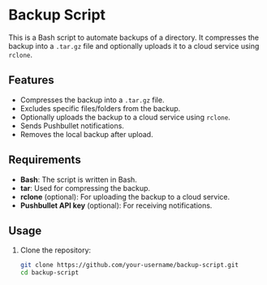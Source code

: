 # Backup Script

This is a Bash script to automate backups of a directory. It compresses the backup into a `.tar.gz` file and optionally uploads it to a cloud service using `rclone`.

## Features
- Compresses the backup into a `.tar.gz` file.
- Excludes specific files/folders from the backup.
- Optionally uploads the backup to a cloud service using `rclone`.
- Sends Pushbullet notifications.
- Removes the local backup after upload.

## Requirements
- **Bash**: The script is written in Bash.
- **tar**: Used for compressing the backup.
- **rclone** (optional): For uploading the backup to a cloud service.
- **Pushbullet API key** (optional): For receiving notifications.

## Usage
1. Clone the repository:
   ```bash
   git clone https://github.com/your-username/backup-script.git
   cd backup-script
